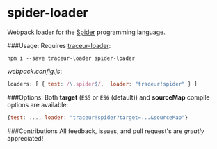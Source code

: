 spider-loader
=============

Webpack loader for the [Spider](http://spiderlang.org) programming language.


###Usage:
Requires [traceur-loader](https://github.com/iamdustan/traceur-loader):
```
npm i --save traceur-loader spider-loader
```

*webpack.config.js*:
```js
loaders: [ { test: /\.spider$/,  loader: "traceur!spider" } ]
```

###Options:
Both **target** (`ES5` or `ES6` (default)) and **sourceMap** compile options are available:

```js
{test: ..., loader: "traceur!spider?target=...&sourceMap"}
```

###Contributions
All feedback, issues, and pull request's are *greatly* appreciated!